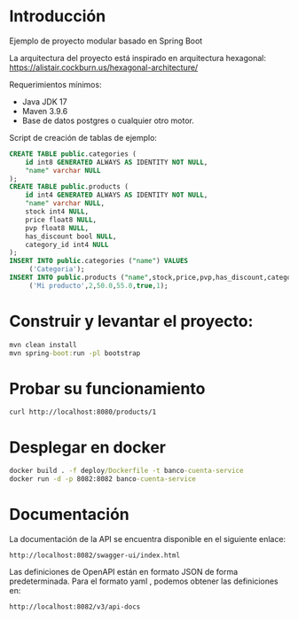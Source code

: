# Introducción 
Ejemplo de proyecto modular basado en Spring Boot

La arquitectura del proyecto está inspirado en arquitectura hexagonal:
https://alistair.cockburn.us/hexagonal-architecture/

Requerimientos mínimos:
- Java JDK 17
- Maven 3.9.6
- Base de datos postgres o cualquier otro motor.

Script de creación de tablas de ejemplo:
```sql
CREATE TABLE public.categories (
	id int8 GENERATED ALWAYS AS IDENTITY NOT NULL,
	"name" varchar NULL
);
CREATE TABLE public.products (
	id int4 GENERATED ALWAYS AS IDENTITY NOT NULL,
	"name" varchar NULL,
	stock int4 NULL,
	price float8 NULL,
	pvp float8 NULL,
	has_discount bool NULL,
	category_id int4 NULL
);
INSERT INTO public.categories ("name") VALUES
	 ('Categoria');
INSERT INTO public.products ("name",stock,price,pvp,has_discount,category_id) VALUES
	 ('Mi producto',2,50.0,55.0,true,1);


```

# Construir y levantar el proyecto:
```cmd
mvn clean install
mvn spring-boot:run -pl bootstrap
```

# Probar su funcionamiento
```
curl http://localhost:8080/products/1
```

# Desplegar en docker
```cmd
docker build . -f deploy/Dockerfile -t banco-cuenta-service
docker run -d -p 8082:8082 banco-cuenta-service
```

# Documentación

La documentación de la API se encuentra disponible en el siguiente enlace:
```
http://localhost:8082/swagger-ui/index.html
```

Las definiciones de OpenAPI están en formato JSON de forma predeterminada. Para el formato yaml , podemos obtener las definiciones en:
```
http://localhost:8082/v3/api-docs
```
